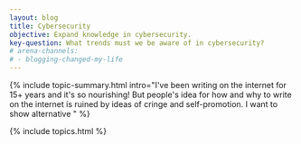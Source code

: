 ```yaml
---
layout: blog
title: Cybersecurity
objective: Expand knowledge in cybersecurity. 
key-question: What trends must we be aware of in cybersecurity?
# arena-channels:
# - blogging-changed-my-life
---
```


{% include topic-summary.html intro="I've been writing on the internet for 15+ years and it's so nourishing! But people's idea for how and why to write on the internet is ruined by ideas of cringe and self-promotion. I want to show alternative  " %}


{% include topics.html %}
